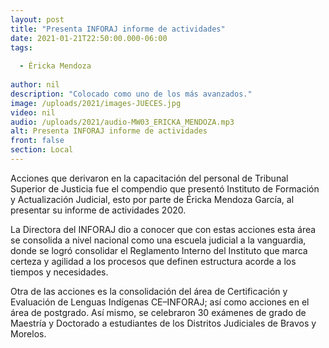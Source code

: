```yaml
---
layout: post
title: "Presenta INFORAJ informe de actividades"
date: 2021-01-21T22:50:00.000-06:00
tags:
  
  - Éricka Mendoza
  
author: nil
description: "Colocado como uno de los más avanzados."
image: /uploads/2021/images-JUECES.jpg
video: nil
audio: /uploads/2021/audio-MW03_ERICKA_MENDOZA.mp3
alt: Presenta INFORAJ informe de actividades
front: false
section: Local
---
```


Acciones que derivaron en la capacitación del personal de Tribunal Superior de Justicia fue el compendio que presentó Instituto de Formación y Actualización Judicial, esto por parte de Éricka Mendoza García, al presentar su informe de actividades 2020.
 
La Directora del INFORAJ dio a conocer que con estas acciones esta área se consolida a nivel nacional como una escuela judicial a la vanguardia, donde se logró consolidar el Reglamento Interno del Instituto que marca certeza y agilidad a los procesos que definen estructura acorde a los tiempos y necesidades.

Otra de las acciones es la consolidación del área de Certificación y Evaluación de Lenguas Indígenas CE–INFORAJ; así como acciones en el área de postgrado. Así mismo, se celebraron 30 exámenes de grado de Maestría y Doctorado a estudiantes de los Distritos Judiciales de Bravos y Morelos.